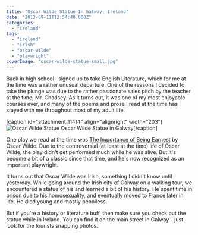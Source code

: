 ```yaml
---
title: "Oscar Wilde Statue In Galway, Ireland"
date: "2013-09-11T12:54:40.000Z"
categories: 
  - "ireland"
tags: 
  - "ireland"
  - "irish"
  - "oscar-wilde"
  - "playwright"
coverImage: "oscar-wilde-statue-small.jpg"
---
```


Back in high school I signed up to take English Literature, which for me at the time was a rather unusual departure. One of the reasons I decided to take the plunge was due to the rather passionate sales pitch by the teacher at the time, Mr. Chadsey. As it turns out, it was one of my most enjoyable courses ever, and many of the poems and prose I read at the time has stayed with me throughout most of my adult life.

\[caption id="attachment\_11414" align="alignright" width="203"\]![Oscar Wilde Statue](images/oscar-wilde-statue-203x300.jpg) Oscar Wilde Statue in Galway\[/caption\]

One play we read at the time was [The Importance of Being Earnest](http://amzn.to/16k35yF) by Oscar Wilde. Due to the controversial (at least at the time) life of Oscar Wilde, the play didn't get performed much while he was alive. But it's become a bit of a classic since that time, and he's now recognized as an important playwright.

It turns out that Oscar Wilde was Irish, something I didn't know until yesterday. While going around the Irish city of Galway on a walking tour, we encountered a statue of his and learned a bit of his history. He spent time in prison due to his homosexuality, and eventually moved to France later in life. He died young and mostly penniless.

But if you're a history or literature buff, then make sure you check out the statue while in Ireland. You can find it on the main street in Galway - just look for the tourists snapping photos.
